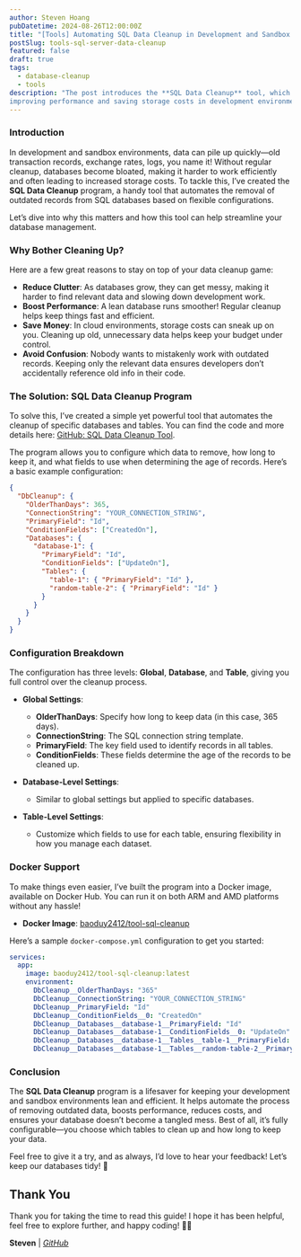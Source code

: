 ```yaml
---
author: Steven Hoang
pubDatetime: 2024-08-26T12:00:00Z
title: "[Tools] Automating SQL Data Cleanup in Development and Sandbox Environments"
postSlug: tools-sql-server-data-cleanup
featured: false
draft: true
tags:
  - database-cleanup
  - tools
description: "The post introduces the **SQL Data Cleanup** tool, which automates the removal of old records from SQL databases, 
improving performance and saving storage costs in development environments. It includes configuration options and Docker support for easy setup."
---
```


### Introduction

In development and sandbox environments, data can pile up quickly—old transaction records, exchange rates, logs, you name it! Without regular cleanup, databases become bloated, making it harder to work efficiently and often leading to increased storage costs. To tackle this, I’ve created the **SQL Data Cleanup** program, a handy tool that automates the removal of outdated records from SQL databases based on flexible configurations.

Let’s dive into why this matters and how this tool can help streamline your database management.

### Why Bother Cleaning Up?

Here are a few great reasons to stay on top of your data cleanup game:

- **Reduce Clutter**: As databases grow, they can get messy, making it harder to find relevant data and slowing down development work.
- **Boost Performance**: A lean database runs smoother! Regular cleanup helps keep things fast and efficient.
- **Save Money**: In cloud environments, storage costs can sneak up on you. Cleaning up old, unnecessary data helps keep your budget under control.
- **Avoid Confusion**: Nobody wants to mistakenly work with outdated records. Keeping only the relevant data ensures developers don’t accidentally reference old info in their code.

### The Solution: SQL Data Cleanup Program

To solve this, I’ve created a simple yet powerful tool that automates the cleanup of specific databases and tables. You can find the code and more details here: [GitHub: SQL Data Cleanup Tool](https://github.com/baoduy/tool-sql-data-cleanup).

The program allows you to configure which data to remove, how long to keep it, and what fields to use when determining the age of records. Here’s a basic example configuration:

```json
{
  "DbCleanup": {
    "OlderThanDays": 365,
    "ConnectionString": "YOUR_CONNECTION_STRING",
    "PrimaryField": "Id",
    "ConditionFields": ["CreatedOn"],
    "Databases": {
      "database-1": {
        "PrimaryField": "Id",
        "ConditionFields": ["UpdateOn"],
        "Tables": {
          "table-1": { "PrimaryField": "Id" },
          "random-table-2": { "PrimaryField": "Id" }
        }
      }
    }
  }
}
```

### Configuration Breakdown

The configuration has three levels: **Global**, **Database**, and **Table**, giving you full control over the cleanup process.

- **Global Settings**:

  - **OlderThanDays**: Specify how long to keep data (in this case, 365 days).
  - **ConnectionString**: The SQL connection string template.
  - **PrimaryField**: The key field used to identify records in all tables.
  - **ConditionFields**: These fields determine the age of the records to be cleaned up.

- **Database-Level Settings**:

  - Similar to global settings but applied to specific databases.

- **Table-Level Settings**:
  - Customize which fields to use for each table, ensuring flexibility in how you manage each dataset.

### Docker Support

To make things even easier, I’ve built the program into a Docker image, available on Docker Hub. You can run it on both ARM and AMD platforms without any hassle!

- **Docker Image**: [baoduy2412/tool-sql-cleanup](https://hub.docker.com/r/baoduy2412/tool-sql-cleanup)

Here’s a sample `docker-compose.yml` configuration to get you started:

```yaml
services:
  app:
    image: baoduy2412/tool-sql-cleanup:latest
    environment:
      DbCleanup__OlderThanDays: "365"
      DbCleanup__ConnectionString: "YOUR_CONNECTION_STRING"
      DbCleanup__PrimaryField: "Id"
      DbCleanup__ConditionFields__0: "CreatedOn"
      DbCleanup__Databases__database-1__PrimaryField: "Id"
      DbCleanup__Databases__database-1__ConditionFields__0: "UpdateOn"
      DbCleanup__Databases__database-1__Tables__table-1__PrimaryField: "Id"
      DbCleanup__Databases__database-1__Tables__random-table-2__PrimaryField: "Id"
```

### Conclusion

The **SQL Data Cleanup** program is a lifesaver for keeping your development and sandbox environments lean and efficient. It helps automate the process of removing outdated data, boosts performance, reduces costs, and ensures your database doesn’t become a tangled mess. Best of all, it’s fully configurable—you choose which tables to clean up and how long to keep your data.

Feel free to give it a try, and as always, I’d love to hear your feedback! Let’s keep our databases tidy! 🚀

## Thank You

Thank you for taking the time to read this guide! I hope it has been helpful, feel free to explore further, and happy coding! 🌟✨

**Steven** | *[GitHub](https://github.com/baoduy)*
